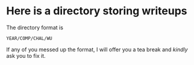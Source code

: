 # Here is a directory storing writeups

The directory format is

    YEAR/COMP/CHAL/WU

If any of you messed up the format, I will offer you a tea break and *kindly* ask you to fix it.
